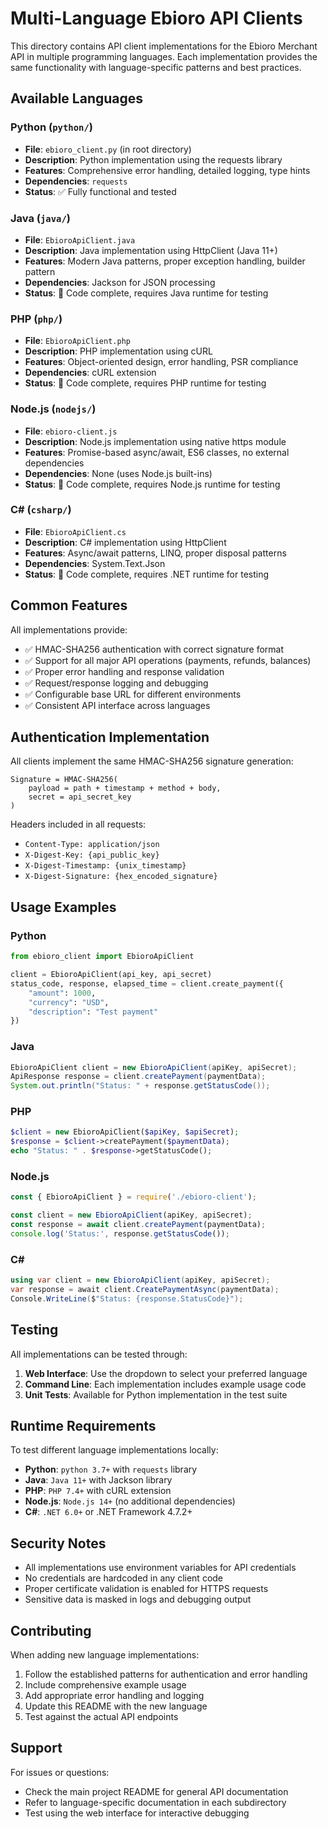 # Multi-Language Ebioro API Clients

This directory contains API client implementations for the Ebioro Merchant API in multiple programming languages. Each implementation provides the same functionality with language-specific patterns and best practices.

## Available Languages

### Python (`python/`)
- **File**: `ebioro_client.py` (in root directory)
- **Description**: Python implementation using the requests library
- **Features**: Comprehensive error handling, detailed logging, type hints
- **Dependencies**: `requests`
- **Status**: ✅ Fully functional and tested

### Java (`java/`)
- **File**: `EbioroApiClient.java`
- **Description**: Java implementation using HttpClient (Java 11+)
- **Features**: Modern Java patterns, proper exception handling, builder pattern
- **Dependencies**: Jackson for JSON processing
- **Status**: 🔶 Code complete, requires Java runtime for testing

### PHP (`php/`)
- **File**: `EbioroApiClient.php`
- **Description**: PHP implementation using cURL
- **Features**: Object-oriented design, error handling, PSR compliance
- **Dependencies**: cURL extension
- **Status**: 🔶 Code complete, requires PHP runtime for testing

### Node.js (`nodejs/`)
- **File**: `ebioro-client.js`
- **Description**: Node.js implementation using native https module
- **Features**: Promise-based async/await, ES6 classes, no external dependencies
- **Dependencies**: None (uses Node.js built-ins)
- **Status**: 🔶 Code complete, requires Node.js runtime for testing

### C# (`csharp/`)
- **File**: `EbioroApiClient.cs`
- **Description**: C# implementation using HttpClient
- **Features**: Async/await patterns, LINQ, proper disposal patterns
- **Dependencies**: System.Text.Json
- **Status**: 🔶 Code complete, requires .NET runtime for testing

## Common Features

All implementations provide:

- ✅ HMAC-SHA256 authentication with correct signature format
- ✅ Support for all major API operations (payments, refunds, balances)
- ✅ Proper error handling and response validation
- ✅ Request/response logging and debugging
- ✅ Configurable base URL for different environments
- ✅ Consistent API interface across languages

## Authentication Implementation

All clients implement the same HMAC-SHA256 signature generation:

```
Signature = HMAC-SHA256(
    payload = path + timestamp + method + body,
    secret = api_secret_key
)
```

Headers included in all requests:
- `Content-Type: application/json`
- `X-Digest-Key: {api_public_key}`
- `X-Digest-Timestamp: {unix_timestamp}`
- `X-Digest-Signature: {hex_encoded_signature}`

## Usage Examples

### Python
```python
from ebioro_client import EbioroApiClient

client = EbioroApiClient(api_key, api_secret)
status_code, response, elapsed_time = client.create_payment({
    "amount": 1000,
    "currency": "USD",
    "description": "Test payment"
})
```

### Java
```java
EbioroApiClient client = new EbioroApiClient(apiKey, apiSecret);
ApiResponse response = client.createPayment(paymentData);
System.out.println("Status: " + response.getStatusCode());
```

### PHP
```php
$client = new EbioroApiClient($apiKey, $apiSecret);
$response = $client->createPayment($paymentData);
echo "Status: " . $response->getStatusCode();
```

### Node.js
```javascript
const { EbioroApiClient } = require('./ebioro-client');

const client = new EbioroApiClient(apiKey, apiSecret);
const response = await client.createPayment(paymentData);
console.log('Status:', response.getStatusCode());
```

### C#
```csharp
using var client = new EbioroApiClient(apiKey, apiSecret);
var response = await client.CreatePaymentAsync(paymentData);
Console.WriteLine($"Status: {response.StatusCode}");
```

## Testing

All implementations can be tested through:

1. **Web Interface**: Use the dropdown to select your preferred language
2. **Command Line**: Each implementation includes example usage code
3. **Unit Tests**: Available for Python implementation in the test suite

## Runtime Requirements

To test different language implementations locally:

- **Python**: `python 3.7+` with `requests` library
- **Java**: `Java 11+` with Jackson library
- **PHP**: `PHP 7.4+` with cURL extension
- **Node.js**: `Node.js 14+` (no additional dependencies)
- **C#**: `.NET 6.0+` or .NET Framework 4.7.2+

## Security Notes

- All implementations use environment variables for API credentials
- No credentials are hardcoded in any client code
- Proper certificate validation is enabled for HTTPS requests
- Sensitive data is masked in logs and debugging output

## Contributing

When adding new language implementations:

1. Follow the established patterns for authentication and error handling
2. Include comprehensive example usage
3. Add appropriate error handling and logging
4. Update this README with the new language
5. Test against the actual API endpoints

## Support

For issues or questions:
- Check the main project README for general API documentation
- Refer to language-specific documentation in each subdirectory
- Test using the web interface for interactive debugging